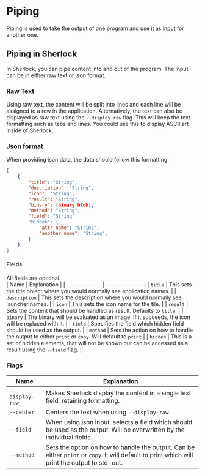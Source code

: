 # Piping
Piping is used to take the output of one program and use it as input for another one.<br>

## Piping in Sherlock
In Sherlock, you can pipe content into and out of the program. The input can be in either raw text or json format.<br>

### Raw Text
Using raw text, the content will be split into lines and each line will be assigned to a row in the application. Alternatively, the text can also be displayed as raw text using the `--display-raw` flag. This will keep the text formatting such as tabs and lines. You could use this to display ASCII art inside of Sherlock.

### Json format
When providing json data, the data should follow this formatting:
```json
[
    {
        "title": "String",
        "description": "String",
        "icon": "String",
        "result": "String",
        "binary": [binary blob],
        "method": "String",
        "field": "String"
        "hidden": {
            "attr name": "String",
            "another name": "String",
        }
    }
]
```
#### Fields
All fields are optional.<br>
| Name | Explanation |
| -------------- | --------------- |
| `title` | This sets the title object where you would normally see application names. |
| `description` | This sets the description where you would normally see launcher names. |
| `icon` | This sets the icon name for the tile. |
| `result` | Sets the content that should be handled as result. Defaults to `title`. |
| `binary` | The binary will be evaluated as an image. If it succeeds, the icon will be replaced with it. |
| `field` | Specifies the field which hidden field should be used as the output. |
| `method` | Sets the action on how to handle the output to either `print` or `copy`. Will default to `print` |
| `hidden` | This is a set of hidden elements, that will not be shown but can be accessed as a result using the `--field` flag. |


### Flags
| Name | Explanation |
| -------------- | --------------- |
| `--display-raw` | Makes Sherlock display the content in a single text field, retaining formatting. |
| `--center` | Centers the text when using `--display-raw`. |
| `--field` | When using json input, selects a field which should be used as the output. Will be overwritten by the individual fields. |
| `--method` | Sets the option on how to handle the output. Can be either `print` or `copy`. It will default to print which will print the output to std-out.  |

